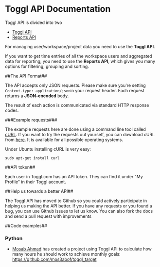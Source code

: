Toggl API Documentation
====================

Toggl API is divided into two

* [Toggl API](toggl_api.md)
* [Reports API](reports.md)


For managing user/workspace/project data you need to use the **Toggl API**.

If you want to get time entries of all the workspace users and aggregated data for reporting, you need to use the **Reports API**, which gives you many options for filtering, grouping and sorting.

##The API Format##

The API accepts only JSON requests. Please make sure you're setting `Content-type: application/json`in your request header. Each request returns a **JSON-encoded** body.

The result of each action is communicated via standard HTTP response codes.

###Example requests###

The example requests here are done using a command line tool called [cURL](http://en.wikipedia.org/wiki/CURL). If you want to try the requests out yourself, you can download cURL from [here](http://curl.haxx.se/download.html). It is available for all possible operating systems.

Under Ubuntu installing cURL is very easy:

```shell
sudo apt-get install curl
```

##API token##

Each user in Toggl.com has an API token. They can find it under "My Profile" in their Toggl account.


##Help us towards a better API##

The Toggl API has moved to Github so you could actively participate in helping us making the API better. If you have any requests or you found a bug, you can use Github issues to let us know. You can also fork the docs and send a pull request with improvements

##Code examples##

### Python ###

* [Mosab Ahmad](https://github.com/mos3abof) has created a project using Toggl API to calculate how many hours he should work to achieve monthly goals: https://github.com/mos3abof/toggl_target